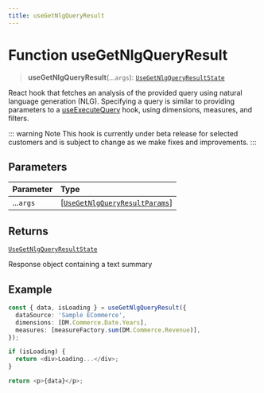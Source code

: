 ```yaml
---
title: useGetNlgQueryResult
---
```


# Function useGetNlgQueryResult <Badge type="beta" text="Beta" />

> **useGetNlgQueryResult**(...`args`): [`UseGetNlgQueryResultState`](../interfaces/interface.UseGetNlgQueryResultState.md)

React hook that fetches an analysis of the provided query using natural language generation (NLG).
Specifying a query is similar to providing parameters to a [useExecuteQuery](../queries/function.useExecuteQuery.md) hook, using dimensions, measures, and filters.

::: warning Note
This hook is currently under beta release for selected customers and is subject to change as we make fixes and improvements.
:::

## Parameters

| Parameter | Type |
| :------ | :------ |
| ...`args` | [[`UseGetNlgQueryResultParams`](../interfaces/interface.UseGetNlgQueryResultParams.md)] |

## Returns

[`UseGetNlgQueryResultState`](../interfaces/interface.UseGetNlgQueryResultState.md)

Response object containing a text summary

## Example

```ts
const { data, isLoading } = useGetNlgQueryResult({
  dataSource: 'Sample ECommerce',
  dimensions: [DM.Commerce.Date.Years],
  measures: [measureFactory.sum(DM.Commerce.Revenue)],
});

if (isLoading) {
  return <div>Loading...</div>;
}

return <p>{data}</p>;
```
